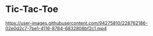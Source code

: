 # Tic-Tac-Toe



https://user-images.githubusercontent.com/94275810/228762186-02e0d2c7-7be1-4116-8784-6832808bf2c1.mp4

